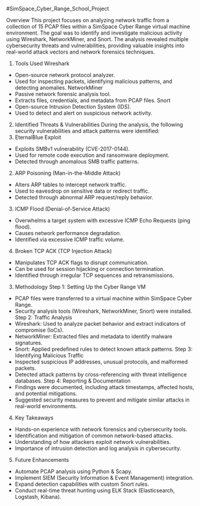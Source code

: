 #SimSpace_Cyber_Range_School_Project

Overview
This project focuses on analyzing network traffic from a collection of 15 PCAP files within a SimSpace Cyber Range virtual machine environment. The goal was to identify and investigate malicious activity using Wireshark, NetworkMiner, and Snort. The analysis revealed multiple cybersecurity threats and vulnerabilities, providing valuable insights into real-world attack vectors and network forensics techniques.

1. Tools Used
Wireshark
* Open-source network protocol analyzer.
* Used for inspecting packets, identifying malicious patterns, and detecting anomalies.
NetworkMiner
* Passive network forensic analysis tool.
* Extracts files, credentials, and metadata from PCAP files.
Snort
* Open-source Intrusion Detection System (IDS).
* Used to detect and alert on suspicious network activity.
2. Identified Threats & Vulnerabilities
During the analysis, the following security vulnerabilities and attack patterns were identified:
1. EternalBlue Exploit
* Exploits SMBv1 vulnerability (CVE-2017-0144).
* Used for remote code execution and ransomware deployment.
* Detected through anomalous SMB traffic patterns.
2. ARP Poisoning (Man-in-the-Middle Attack)
* Alters ARP tables to intercept network traffic.
* Used to eavesdrop on sensitive data or redirect traffic.
* Detected through abnormal ARP request/reply behavior.
3. ICMP Flood (Denial-of-Service Attack)
* Overwhelms a target system with excessive ICMP Echo Requests (ping flood).
* Causes network performance degradation.
* Identified via excessive ICMP traffic volume.
4. Broken TCP ACK (TCP Injection Attack)
* Manipulates TCP ACK flags to disrupt communication.
* Can be used for session hijacking or connection termination.
* Identified through irregular TCP sequences and retransmissions.

3. Methodology
Step 1: Setting Up the Cyber Range VM
* PCAP files were transferred to a virtual machine within SimSpace Cyber Range.
* Security analysis tools (Wireshark, NetworkMiner, Snort) were installed.
Step 2: Traffic Analysis
* Wireshark: Used to analyze packet behavior and extract indicators of compromise (IoCs).
* NetworkMiner: Extracted files and metadata to identify malware signatures.
* Snort: Applied predefined rules to detect known attack patterns.
Step 3: Identifying Malicious Traffic
* Inspected suspicious IP addresses, unusual protocols, and malformed packets.
* Detected attack patterns by cross-referencing with threat intelligence databases.
Step 4: Reporting & Documentation
* Findings were documented, including attack timestamps, affected hosts, and potential mitigations.
* Suggested security measures to prevent and mitigate similar attacks in real-world environments.

4. Key Takeaways
* Hands-on experience with network forensics and cybersecurity tools.
* Identification and mitigation of common network-based attacks.
* Understanding of how attackers exploit network vulnerabilities.
* Importance of intrusion detection and log analysis in cybersecurity.

5. Future Enhancements
* Automate PCAP analysis using Python & Scapy.
* Implement SIEM (Security Information & Event Management) integration.
* Expand detection capabilities with custom Snort rules.
* Conduct real-time threat hunting using ELK Stack (Elasticsearch, Logstash, Kibana).
